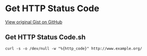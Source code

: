 # Get HTTP Status Code

[View original Gist on GitHub](https://gist.github.com/Integralist/c94349404471165b8f8a)

## Get HTTP Status Code.sh

```shell
curl -s -o /dev/null -w "%{http_code}" http://www.example.org/
```

